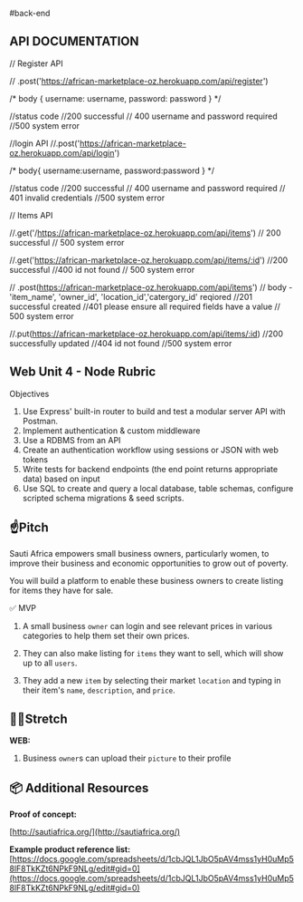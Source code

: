 #back-end 


## API DOCUMENTATION

// Register API 

// .post('https://african-marketplace-oz.herokuapp.com/api/register')

/* body {
    username: username,
    password: password
} */

//status code
//200 successful
// 400 username and password required
//500 system error 


//login API 
//.post('https://african-marketplace-oz.herokuapp.com/api/login')

/* body{
    username:username,
    password:password
} */

//status code
//200 successful
// 400 username and password required
// 401 invalid credentials
//500 system error 

// Items API 

//.get('/https://african-marketplace-oz.herokuapp.com/api/items')
    // 200 successful 
    // 500 system error

//.get('https://african-marketplace-oz.herokuapp.com/api/items/:id')
    //200 successful
    //400 id not found
    // 500 system error

// .post(https://african-marketplace-oz.herokuapp.com/api/items')
// body - 'item_name', 'owner_id', 'location_id','catergory_id' reqiored
    //201 successful created
    //401 please ensure all required fields have a value
    // 500 system error

//.put(https://african-marketplace-oz.herokuapp.com/api/items/:id)
    //200 successfully updated
    //404 id not found
    //500 system error

## Web Unit 4 - Node Rubric 

Objectives

1. Use Express' built-in router to build and test a modular server API with Postman.
2. Implement authentication & custom middleware
3. Use a RDBMS from an API
4. Create an authentication workflow using sessions or JSON with web tokens
5. Write tests for backend endpoints (the end point returns appropriate data) based on input
6. Use SQL to create and query a local database, table schemas, configure scripted schema migrations & seed scripts.

## ☝️**Pitch**

Sauti Africa empowers small business owners, particularly women, to improve their business and economic opportunities to grow out of poverty. 

You will build a platform to enable these business owners to create listing for items they have for sale.

✅ MVP
1. A small business `owner` can login and see relevant prices in various categories to help them set their own prices.

2. They can also make listing for `items` they want to sell, which will show up to all `users`.

3. They add a new `item` by selecting their market `location` and typing in their item's `name`, `description`, and `price`.

## 🏃‍♀️**Stretch**

**WEB:** 

1. Business `owner`s can upload their `picture` to their profile

## 📦 Additional Resources

**Proof of concept:**

[http://sautiafrica.org/](http://sautiafrica.org/)

**Example product reference list:** [https://docs.google.com/spreadsheets/d/1cbJQL1JbO5pAV4mss1yH0uMp58lF8TkKZt6NPkF9NLg/edit#gid=0](https://docs.google.com/spreadsheets/d/1cbJQL1JbO5pAV4mss1yH0uMp58lF8TkKZt6NPkF9NLg/edit#gid=0)